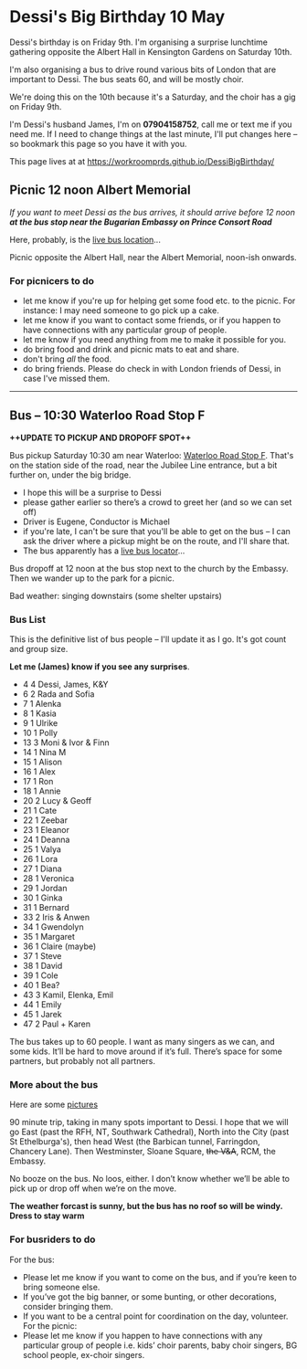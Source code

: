 # Dessi's Big Birthday 10 May

Dessi's birthday is on Friday 9th. I'm organising a surprise lunchtime gathering opposite the Albert Hall in Kensington Gardens on Saturday 10th.

I'm also organising a bus to drive round various bits of London that are important to Dessi. The bus seats 60, and will be mostly choir.

We're doing this on the 10th because it's a Saturday, and the choir has a gig on Friday 9th. 

I'm Dessi's husband James, I'm on **07904158752**, call me or text me if you need me. If I need to change things at the last minute, I'll put changes here – so bookmark this page so you have it with you. 

This page lives at at https://workroomprds.github.io/DessiBigBirthday/


## Picnic 12 noon Albert Memorial

_If you want to meet Dessi as the bus arrives, it should arrive before 12 noon **at the bus stop near the Bugarian Embassy on Prince Consort Road**_

Here, probably, is the [live bus location](https://pwp.pinpointers.com/?token=1319EE76C54740CCA5F1000020FB00001C7200000038DF706CA0CCB8)...

Picnic opposite the Albert Hall, near the Albert Memorial, noon-ish onwards.

### For picnicers to do 

* let me know if you're up for helping get some food etc. to the picnic. For instance: I may need someone to go pick up a cake.
* let me know if you want to contact some friends, or if you happen to have connections with any particular group of people. 
* let me know if you need anything from me to make it possible for you.
* do bring food and drink and picnic mats to eat and share.
* don't bring _all_ the food.
* do bring friends. Please do check in with London friends of Dessi, in case I've missed them.

---

## Bus – 10:30 Waterloo Road Stop F

**++UPDATE TO PICKUP AND DROPOFF SPOT++**

Bus pickup Saturday 10:30 am near Waterloo: [Waterloo Road Stop F](https://tfl.gov.uk/bus/stop/490000254F/waterloo-station-waterloo-road). That's on the station side of the road, near the Jubilee Line entrance, but a bit further on, under the big bridge.

* I hope this will be a surprise to Dessi
* please gather earlier so there’s a crowd to greet her (and so we can set off)
* Driver is Eugene, Conductor is Michael
* if you're late, I can't be sure that you'll be able to get on the bus – I can ask the driver where a pickup might be on the route, and I'll share that.
* The bus apparently has a [live bus locator](https://pwp.pinpointers.com/?token=1319EE76C54740CCA5F1000020FB00001C7200000038DF706CA0CCB8)...

Bus dropoff at 12 noon at the bus stop next to the church by the Embassy. Then we wander up to the park for a picnic.

Bad weather: singing downstairs (some shelter upstairs)


### Bus List
This is the definitive list of bus people – I'll update it as I go. It's got count and group size. 

**Let me (James) know if you see any surprises**.

* 4	4	Dessi, James, K&Y
* 6	2	Rada and Sofia
* 7	1	Alenka
* 8	1	Kasia
* 9	1	Ulrike
* 10	1	Polly
* 13	3	Moni & Ivor & Finn
* 14	1	Nina M
* 15	1	Alison 
* 16	1	Alex
* 17	1	Ron
* 18	1	Annie
* 20	2	Lucy & Geoff
* 21	1	Cate
* 22	1	Zeebar
* 23	1	Eleanor
* 24	1	Deanna
* 25	1	Valya
* 26	1	Lora
* 27	1	Diana
* 28	1	Veronica
* 29	1	Jordan
* 30	1	Ginka
* 31	1	Bernard
* 33	2	Iris & Anwen
* 34	1	Gwendolyn
* 35	1	Margaret
* 36	1	Claire (maybe)
* 37	1	Steve
* 38	1	David
* 39	1	Cole
* 40	1	Bea?
* 43	3	Kamil, Elenka, Emil
* 44	1	Emily
* 45	1	Jarek
* 47	2	Paul + Karen

The bus takes up to 60 people. I want as many singers as we can, and some kids. It’ll be hard to move around if it’s full. There’s space for some partners, but probably not all partners. 

### More about the bus

Here are some [pictures](https://wmbusphotos.com/NONWM/RMs/RML2713.html)

90 minute trip, taking in many spots important to Dessi. I hope that we will go East (past the RFH, NT, Southwark Cathedral), North into the City (past St Ethelburga's), then head West (the Barbican tunnel, Farringdon, Chancery Lane). Then Westminster, Sloane Square, ~~the V&A~~, RCM, the Embassy.

No booze on the bus. No loos, either. I don’t know whether we’ll be able to pick up or drop off when we’re on the move.

**The weather forcast is sunny, but the bus has no roof so will be windy. Dress to stay warm**


### For busriders to do 

For the bus: 
* Please let me know if you want to come on  the bus, and if you’re keen to bring someone else.
* If you’ve got the big banner, or some bunting, or other decorations, consider bringing them.
* If you want to be a central point for coordination on the day, volunteer.
For the picnic: 
* Please let me know if you happen to have connections with any particular group of people i.e. kids’ choir parents, baby choir singers, BG school people, ex-choir singers.

